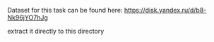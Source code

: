 Dataset for this task can be found here:
https://disk.yandex.ru/d/b8-Nk96jYO7hJg

extract it directly to this directory